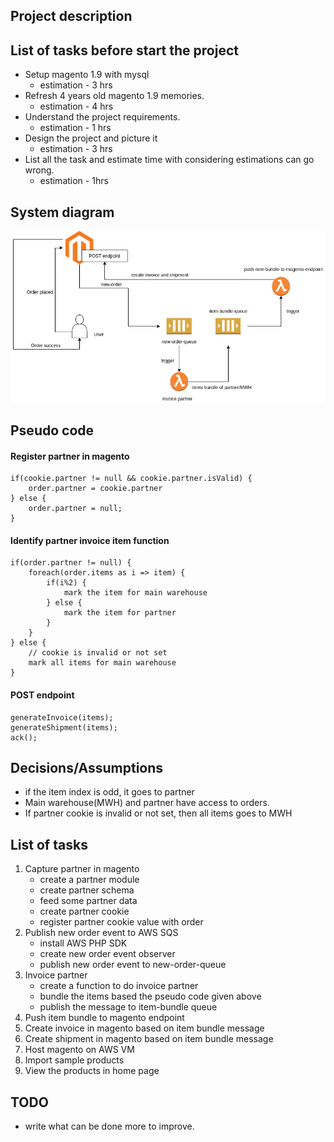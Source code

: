 ## Project description

## List of tasks before start the project
* Setup magento 1.9 with mysql
    * estimation - 3 hrs
* Refresh 4 years old magento 1.9 memories.
    * estimation - 4 hrs
* Understand the project requirements.
    * estimation - 1 hrs
* Design the project and picture it
    * estimation - 3 hrs
* List all the task and estimate time with considering estimations can go wrong.
    * estimation - 1hrs

## System diagram
![GitHub Logo](/doc/Partner%20Invoice-Page-1.png)

## Pseudo code
#### Register partner in magento
```
if(cookie.partner != null && cookie.partner.isValid) {
    order.partner = cookie.partner
} else {
    order.partner = null;
}
```

#### Identify partner invoice item function
```
if(order.partner != null) {
    foreach(order.items as i => item) {
        if(i%2) {
            mark the item for main warehouse
        } else {
            mark the item for partner
        }
    }
} else {
    // cookie is invalid or not set
    mark all items for main warehouse
}
```

#### POST endpoint
```
generateInvoice(items);
generateShipment(items);
ack();
```

## Decisions/Assumptions
* if the item index is odd, it goes to partner
* Main warehouse(MWH) and partner have access to orders.
* If partner cookie is invalid or not set, then all items goes to MWH

## List of tasks
1. Capture partner in magento
    * create a partner module
    * create partner schema
    * feed some partner data
    * create partner cookie
    * register partner cookie value with order
2. Publish new order event to AWS SQS
    * install AWS PHP SDK
    * create new order event observer
    * publish new order event to new-order-queue
3. Invoice partner
    * create a function to do invoice partner
    * bundle the items based the pseudo code given above
    * publish the message to item-bundle queue
4. Push item bundle to magento endpoint
5. Create invoice in magento based on item bundle message
6. Create shipment in magento based on item bundle message
7. Host magento on AWS VM
8. Import sample products
9. View the products in home page

## TODO
* write what can be done more to improve.